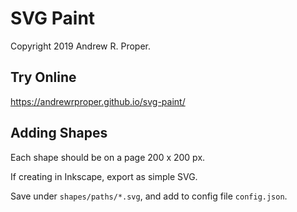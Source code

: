
# SVG Paint

Copyright 2019 Andrew R. Proper.

## Try Online

https://andrewrproper.github.io/svg-paint/

## Adding Shapes

Each shape should be on a page 200 x 200 px. 

If creating in Inkscape, export as simple SVG.

Save under `shapes/paths/*.svg`, and add to config file `config.json`.

